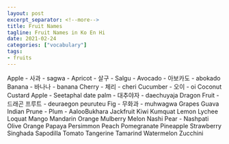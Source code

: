 ```yaml
---
layout: post
excerpt_separator: <!--more-->
title: Fruit Names
tagline: Fruit Names in Ko En Hi
date: 2021-02-24
categories: ["vocabulary"]
tags:
- fruits
---
```



Apple - 사과 - sagwa - 
Apricot - 살구 - Salgu -
Avocado - 아보카도 - abokado
Banana - 바나나 - banana
Cherry - 체리 - cheri
Cucumber - 오이 - oi
Coconut
Custard Apple - Seetaphal
date palm - 대추야자 - daechuyaja
Dragon Fruit - 드래곤 프루트 - deuraegon peuruteu
Fig - 무화과 - muhwagwa
Grapes
Guava
Indian Prune - Plum - AalooBukhara
Jackfruit
Kiwi
Kumquat
Lemon
Lychee
Loquat
Mango
Mandarin Orange
Mulberry
Melon
Nashi Pear - Nashpati
Olive
Orange
Papaya
Persimmon
Peach
Pomegranate
Pineapple
Strawberry
Singhada
Sapodilla
Tomato
Tangerine
Tamarind
Watermelon
Zucchini
